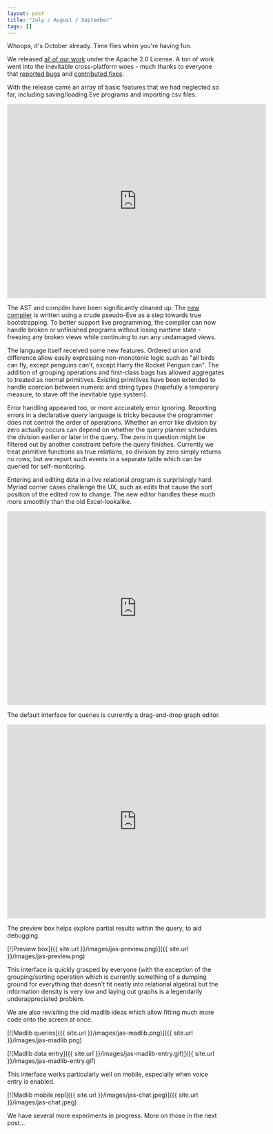 ```yaml
---
layout: post
title: "July / August / September"
tags: []
---
```


Whoops, it's October already. Time flies when you're having fun.

We released [all of our work](https://github.com/Kodowa/Eve) under the Apache 2.0 License. A ton of work went into the inevitable cross-platform woes - much thanks to everyone that [reported bugs](https://github.com/witheve/Eve/issues) and [contributed fixes](https://github.com/witheve/Eve/graphs/contributors).

With the release came an array of basic features that we had neglected so far, including saving/loading Eve programs and importing csv files.

<iframe width="600" height="450" src="https://www.youtube.com/embed/iDyMZZZ2GU4" frameborder="0" allowfullscreen></iframe>

The AST and compiler have been significantly cleaned up. The [new compiler](https://github.com/witheve/Eve/blob/master/runtime/src/compiler.rs#L507-L1192) is written using a crude pseudo-Eve as a step towards true bootstrapping. To better support live programming, the compiler can now handle broken or unfinished programs without losing runtime state - freezing any broken views while continuing to run any undamaged views.

The language itself received some new features. Ordered union and difference allow easily expressing non-monotonic logic such as "all birds can fly, except penguins can't, except Harry the Rocket Penguin can". The addition of grouping operations and first-class bags has allowed aggregates to treated as normal primitives. Existing primitives have been extended to handle coercion between numeric and string types (hopefully a temporary measure, to stave off the inevitable type system).

Error handling appeared too, or more accurately error ignoring. Reporting errors in a declarative query language is tricky because the programmer does not control the order of operations. Whether an error like division by zero actually occurs can depend on whether the query planner schedules the division earlier or later in the query. The zero in question might be filtered out by another constraint before the query finishes. Currently we treat primitive functions as true relations, so division by zero simply returns no rows, but we report such events in a separate table which can be queried for self-monitoring.

Entering and editing data in a live relational program is surprisingly hard. Myriad corner cases challenge the UX, such as edits that cause the sort position of the edited row to change. The new editor handles these much more smoothly than the old Excel-lookalike.

<iframe width="600" height="450" src="https://www.youtube.com/embed/0FbSIKXkl5Y" frameborder="0" allowfullscreen></iframe>

The default interface for queries is currently a drag-and-drop graph editor.

<iframe width="600" height="450" src="https://www.youtube.com/embed/dz1iWKQQyDg" frameborder="0" allowfullscreen></iframe>

The preview box helps explore partial results within the query, to aid debugging.

[![Preview box]({{ site.url }}/images/jas-preview.png)]({{ site.url }}/images/jas-preview.png)

This interface is quickly grasped by everyone (with the exception of the grouping/sorting operation which is currently something of a dumping ground for everything that doesn't fit neatly into relational algebra) but the information density is very low and laying out graphs is a legendarily underappreciated problem.

We are also revisiting the old madlib ideas which allow fitting much more code onto the screen at once.

[![Madlib queries]({{ site.url }}/images/jas-madlib.png)]({{ site.url }}/images/jas-madlib.png)

[![Madlib data entry]({{ site.url }}/images/jas-madlib-entry.gif)]({{ site.url }}/images/jas-madlib-entry.gif)

This interface works particularly well on mobile, especially when voice entry is enabled.

[![Madlib mobile repl]({{ site.url }}/images/jas-chat.jpeg)]({{ site.url }}/images/jas-chat.jpeg)

We have several more experiments in progress. More on those in the next post...